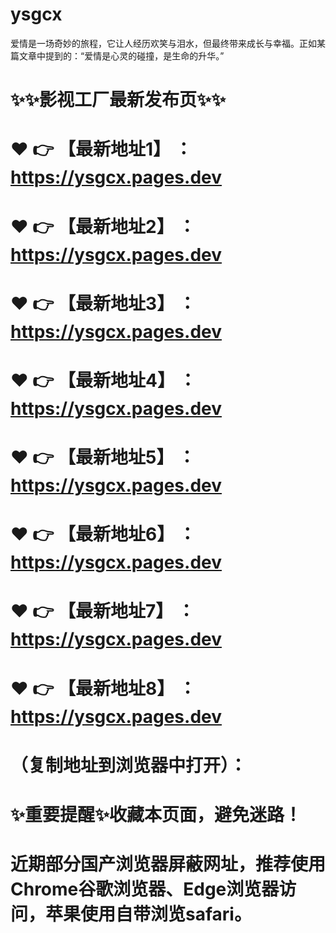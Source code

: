 # ysgcx
爱情是一场奇妙的旅程，它让人经历欢笑与泪水，但最终带来成长与幸福。正如某篇文章中提到的：“爱情是心灵的碰撞，是生命的升华。”

# ✨✨影视工厂最新发布页✨✨
# ❤️ 👉 【最新地址1】 ：https://ysgcx.pages.dev
# ❤️ 👉 【最新地址2】 ：https://ysgcx.pages.dev
# ❤️ 👉 【最新地址3】 ：https://ysgcx.pages.dev
# ❤️ 👉 【最新地址4】 ：https://ysgcx.pages.dev
# ❤️ 👉 【最新地址5】 ：https://ysgcx.pages.dev
# ❤️ 👉 【最新地址6】 ：https://ysgcx.pages.dev
# ❤️ 👉 【最新地址7】 ：https://ysgcx.pages.dev
# ❤️ 👉 【最新地址8】 ：https://ysgcx.pages.dev
# （复制地址到浏览器中打开）：
# ✨重要提醒✨收藏本页面，避免迷路！
# 近期部分国产浏览器屏蔽网址，推荐使用Chrome谷歌浏览器、Edge浏览器访问，苹果使用自带浏览safari。
